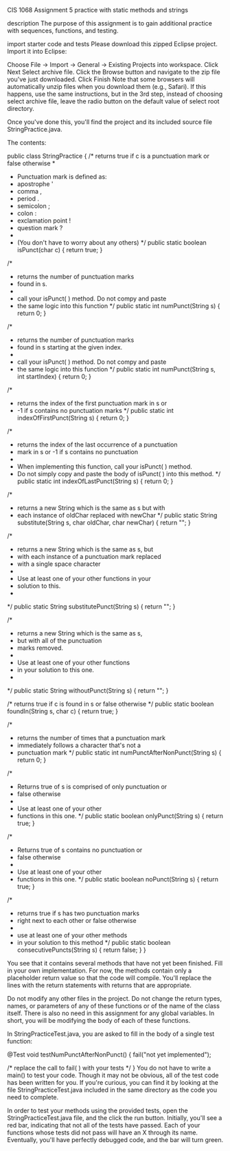 CIS 1068 Assignment 5
practice with static methods and strings

description
The purpose of this assignment is to gain additional practice with sequences, functions, and testing.

import starter code and tests
Please download this zipped Eclipse project. Import it into Eclipse:

Choose File -> Import -> General -> Existing Projects into workspace.
Click Next
Select archive file. Click the Browse button and navigate to the zip file you've just downloaded.
Click Finish
Note that some browsers will automatically unzip files when you download them (e.g., Safari). If this happens, use the same instructions, but in the 3rd step, instead of choosing select archive file, leave the radio button on the default value of select root directory.

Once you've done this, you'll find the project and its included source file StringPractice.java.

The contents:

public class StringPractice {
  /* returns true if c is a punctuation mark or false otherwise
   * 
   * Punctuation mark is defined as:
   * apostrophe '
   * comma ,
   * period .
   * semicolon ;
   * colon :
   * exclamation point !
   * question mark ? 
   * 
   * (You don't have to worry about any others)
   */
  public static boolean isPunct(char c) {
    return true;
  }

  /*
   * returns the number of punctuation marks
   * found in s.
   *
   * call your isPunct( ) method. Do not compy and paste
   * the same logic into this function */
  public static int numPunct(String s) {
    return 0;
  }
  
  /*
   * returns the number of punctuation marks
   * found in s starting at the given index.
   *
   * call your isPunct( ) method. Do not compy and paste
   * the same logic into this function */
  public static int numPunct(String s, int startIndex) {
    return 0;
  }


  /*
   * returns the index of the first punctuation mark in s or
   * -1 if s contains no punctuation marks
   */
  public static int indexOfFirstPunct(String s) {
    return 0;
  }

  /*
   * returns the index of the last occurrence of a punctuation
   * mark in s or -1 if s contains no punctuation
   * 
   * When implementing this function, call your isPunct( ) method.
   * Do not simply copy and paste the body of isPunct( ) into this method.
   */
  public static int indexOfLastPunct(String s) {
    return 0;
  }

  /*
   * returns a new String which is the same as s but with
   * each instance of oldChar replaced with newChar
   */
  public static String substitute(String s, char oldChar, char newChar) {
    return "";
  }

  /*
   * returns a new String which is the same as s, but
   * with each instance of a punctuation mark replaced
   * with a single space character
   *
   * Use at least one of your other functions in your
   * solution to this.
   *
   */
  public static String substitutePunct(String s) {
    return "";
  }
  
  /*
   * returns a new String which is the same as s,
   * but with all of the punctuation
   * marks removed.
   *
   * Use at least one of your other functions
   * in your solution to this one.
   * 
   */
  public static String withoutPunct(String s) {
    return "";
  }

  /* returns true if c is found in s or false otherwise */
  public static boolean foundIn(String s, char c) {
    return true;
  }

  /*
   * returns the number of times that a punctuation mark
   * immediately follows a character that's not a
   * punctuation mark
   */
  public static int numPunctAfterNonPunct(String s) {
    return 0;
  }
  
  /*
   * Returns true of s is comprised of only punctuation or
   * false otherwise
   *
   * Use at least one of your other
   * functions in this one.
   */
  public static boolean onlyPunct(String s) {
    return true;
  }

  /*
   * Returns true of s contains no punctuation or
   * false otherwise
   *
   * Use at least one of your other
   * functions in this one.
   */
  public static boolean noPunct(String s) {
    return true;
  }

  /*
   * returns true if s has two punctuation marks
   * right next to each other or false otherwise
   *
   * use at least one of your other methods
   * in your solution to this method
   */
  public static boolean consecutivePuncts(String s) {
    return false;
  }
}

You see that it contains several methods that have not yet been finished. Fill in your own implementation. For now, the methods contain only a placeholder return value so that the code will compile. You'll replace the lines with the return statements with returns that are appropriate.

Do not modify any other files in the project. Do not change the return types, names, or parameters of any of these functions or of the name of the class itself. There is also no need in this assignment for any global variables. In short, you will be modifying the body of each of these functions.

In StringPracticeTest.java, you are asked to fill in the body of a single test function:

@Test
  void testNumPunctAfterNonPunct() {
     fail("not yet implemented");

  /* replace the call to fail( ) with your tests */
}
You do not have to write a main() to test your code. Though it may not be obvious, all of the test code has been written for you. If you're curious, you can find it by looking at the file StringPracticeTest.java included in the same directory as the code you need to complete.

In order to test your methods using the provided tests, open the StringPracticeTest.java file, and the click the run button. Initially, you'll see a red bar, indicating that not all of the tests have passed. Each of your functions whose tests did not pass will have an X through its name. Eventually, you'll have perfectly debugged code, and the bar will turn green.
